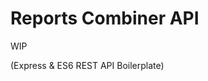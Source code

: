 Reports Combiner API
==================================

WIP

(Express & ES6 REST API Boilerplate)

